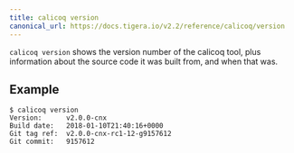 ```yaml
---
title: calicoq version
canonical_url: https://docs.tigera.io/v2.2/reference/calicoq/version
---
```


`calicoq version` shows the version number of the calicoq tool, plus
information about the source code it was built from, and when that was.

## Example

```
$ calicoq version
Version:      v2.0.0-cnx
Build date:   2018-01-10T21:40:16+0000
Git tag ref:  v2.0.0-cnx-rc1-12-g9157612
Git commit:   9157612
```
